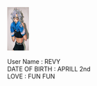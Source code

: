 <img src = "/assets/img/heh.jpeg/" width = "50" height="100"/>  

User Name : REVY  
DATE OF BIRTH : APRILL 2nd  
LOVE : FUN FUN   